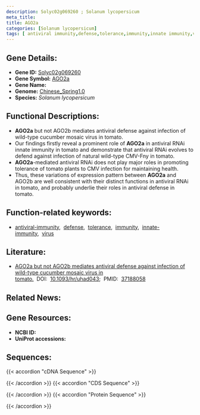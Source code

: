 ```yaml
---
description: Solyc02g069260 ; Solanum lycopersicum
meta_title:
title: AGO2a
categories: [Solanum lycopersicum]
tags: [ antiviral immunity,defense,tolerance,immunity,innate immunity,virus ]
---
```


## Gene Details:
- **Gene ID:**	[Solyc02g069260](http://202.194.139.32/cgi-bin/geneDetail.py?search=Solyc02g069260)
- **Gene Symbol:** <u>AGO2a</u>
- **Gene Name:** 
- **Genome:** [Chinese_Spring1.0](https://ensembl.gramene.org/Triticum_aestivum/Info/Index)
- **Species:** *Solanum lycopersicum*

## Functional Descriptions:
   - **AGO2a** but not AGO2b mediates antiviral defense against infection of wild-type cucumber mosaic virus in tomato.
   - Our findings firstly reveal a prominent role of **AGO2a** in antiviral RNAi innate immunity in tomato and demonstrate that antiviral RNAi evolves to defend against infection of natural wild-type CMV-Fny in tomato.
   - **AGO2a**-mediated antiviral RNAi does not play major roles in promoting tolerance of tomato plants to CMV infection for maintaining health.
   - Thus, these variations of expression pattern between **AGO2a** and AGO2b are well consistent with their distinct functions in antiviral RNAi in tomato, and probably underlie their roles in antiviral defense in tomato.

## Function-related keywords:
   - [antiviral-immunity](/tags/antiviral-immunity/),&nbsp;&nbsp;[defense](/tags/defense/),&nbsp;&nbsp;[tolerance](/tags/tolerance/),&nbsp;&nbsp;[immunity](/tags/immunity/),&nbsp;&nbsp;[innate-immunity](/tags/innate-immunity/),&nbsp;&nbsp;[virus](/tags/virus/)

## Literature:
   - [AGO2a but not AGO2b mediates antiviral defense against infection of wild-type cucumber mosaic virus in tomato.](https://doi.org/10.1093/hr/uhad043)&nbsp;&nbsp;DOI:&nbsp;&nbsp;[10.1093/hr/uhad043](https://doi.org/10.1093/hr/uhad043);&nbsp;&nbsp;PMID:&nbsp;&nbsp;[37188058](https://pubmed.ncbi.nlm.nih.gov/37188058/)

## Related News:

## Gene Resources:
- **NCBI ID:**  [](https://www.ncbi.nlm.nih.gov/gene/?term=)
- **UniProt accessions:**  [](https://www.uniprot.org/uniprotkb//entry)

## Sequences:
{{< accordion "cDNA Sequence" >}}

{{< /accordion >}}
{{< accordion "CDS Sequence" >}}

{{< /accordion >}}
{{< accordion "Protein Sequence" >}}

{{< /accordion >}}
